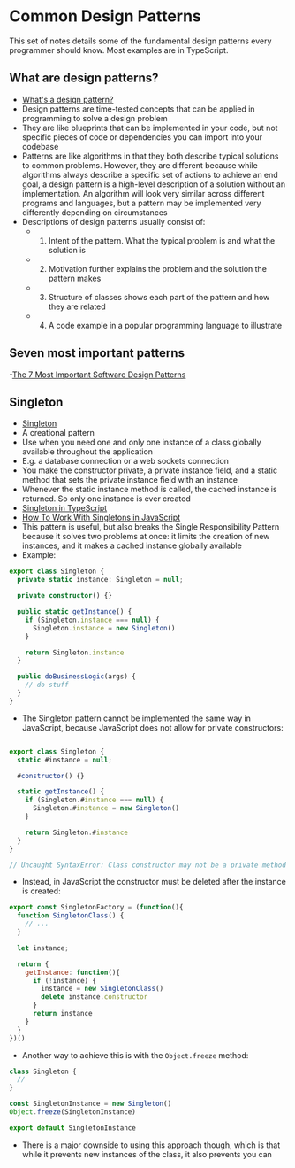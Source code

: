 # Common Design Patterns 
This set of notes details some of the fundamental design patterns every programmer should know. Most examples are in TypeScript.

## What are design patterns?
- [What's a design pattern?](https://refactoring.guru/design-patterns/what-is-pattern)
- Design patterns are time-tested concepts that can be applied in programming to solve a design problem 
- They are like blueprints that can be implemented in your code, but not specific pieces of code or dependencies you can import into your codebase
- Patterns are like algorithms in that they both describe typical solutions to common problems. However, they are different because while algorithms always describe a specific set of actions to achieve an end goal, a design pattern is a high-level description of a solution without an implementation. An algorithm will look very similar across different programs and languages, but a pattern may be implemented very differently depending on circumstances 
- Descriptions of design patterns usually consist of: 
  - 1. Intent of the pattern. What the typical problem is and what the solution is
  - 2. Motivation further explains the problem and the solution the pattern makes 
  - 3. Structure of classes shows each part of the pattern and how they are related 
  - 4. A code example in a popular programming language to illustrate

## Seven most important patterns 
-[The 7 Most Important Software Design Patterns](https://medium.com/educative/the-7-most-important-software-design-patterns-d60e546afb0e)


## Singleton
- [Singleton](https://refactoring.guru/design-patterns/singleton)
- A creational pattern
- Use when you need one and only one instance of a class globally available throughout the application 
- E.g. a database connection or a web sockets connection
- You make the constructor private, a private instance field, and a static method that sets the private instance field with an instance
- Whenever the static instance method is called, the cached instance is returned. So only one instance is ever created 
- [Singleton in TypeScript](https://refactoring.guru/design-patterns/singleton/typescript/example)
- [How To Work With Singletons in JavaScript](https://www.digitalocean.com/community/tutorials/js-js-singletons)
- This pattern is useful, but also breaks the Single Responsibility Pattern because it solves two problems at once: it limits the creation of new instances, and it makes a cached instance globally available 
- Example: 

```ts 
export class Singleton {
  private static instance: Singleton = null;

  private constructor() {}

  public static getInstance() {
    if (Singleton.instance === null) {
      Singleton.instance = new Singleton()
    }

    return Singleton.instance
  }

  public doBusinessLogic(args) {
    // do stuff
  }
}
```

- The Singleton pattern cannot be implemented the same way in JavaScript, because JavaScript does not allow for private constructors: 

```js 

export class Singleton {
  static #instance = null;

  #constructor() {}

  static getInstance() {
    if (Singleton.#instance === null) {
      Singleton.#instance = new Singleton()
    }

    return Singleton.#instance
  }
}

// Uncaught SyntaxError: Class constructor may not be a private method
```

- Instead, in JavaScript the constructor must be deleted after the instance is created: 

```js 
export const SingletonFactory = (function(){
  function SingletonClass() {
    // ...
  }

  let instance;

  return {
    getInstance: function(){
      if (!instance) {
        instance = new SingletonClass()
        delete instance.constructor
      }
      return instance
    }
  }
})()
```

- Another way to achieve this is with the `Object.freeze` method: 

```js 
class Singleton {
  // 
}

const SingletonInstance = new Singleton()
Object.freeze(SingletonInstance)

export default SingletonInstance
```

- There is a major downside to using this approach though, which is that while it prevents new instances of the class, it also prevents you can 